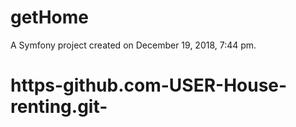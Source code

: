 getHome
=======

A Symfony project created on December 19, 2018, 7:44 pm.
# https-github.com-USER-House-renting.git-
